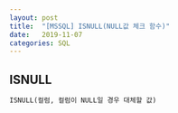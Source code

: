 ```yaml
---
layout: post
title:  "[MSSQL] ISNULL(NULL값 체크 함수)"
date:   2019-11-07
categories: SQL
---  
```

  
## ISNULL  
  
```sql
ISNULL(컬럼, 컬럼이 NULL일 경우 대체할 값)
```
  
